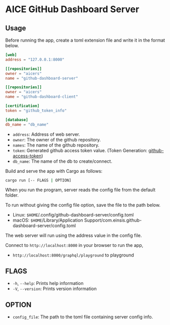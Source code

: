 # AICE GitHub Dashboard Server

## Usage

Before running the app, create a toml extension file and write it in the format below.

```toml
[web]
address = "127.0.0.1:8000"

[[repositories]]
owner = "aicers"
name = "github-dashboard-server"

[[repositories]]
owner = "aicers"
name = "github-dashboard-client"

[certification]
token = "github_token_info"

[database]
db_name = "db_name"
```

* `address`: Address of web server.
* `owner`: The owner of the github repository.
* `names`: The name of the github repository.
* `token`: Generated github access token value. (Token Generation: [github-access-token](https://docs.github.com/en/authentication/keeping-your-account-and-data-secure/creating-a-personal-access-token#creating-a-token))
* `db_name`: The name of the db to create/connect.

Build and serve the app with Cargo as follows:

```sh
cargo run [-- FLAGS | OPTION]
```

When you run the program, server reads the config file from the default folder.

To run without giving the config file option, save the file to the path below.

* Linux: `$HOME`/.config/github-dashboard-server/config.toml
* macOS: `$HOME`/Library/Application Support/com.einsis.github-dashboard-server/config.toml

The web server will run using the address value in the config file.

Connect to `http://localhost:8000` in your browser to run the app,

* `http://localhost:8000/graphql/playground` to playground

## FLAGS

* `-h`, `--help`: Prints help information
* `-V`, `--version`: Prints version information

## OPTION

* `config_file`: The path to the toml file containing server config info.
